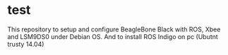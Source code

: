 test
====

This repository to setup and configure BeagleBone Black with ROS, Xbee and LSM9DS0 under Debian OS. And to install ROS Indigo on pc (Ubutnt trusty 14.04)


